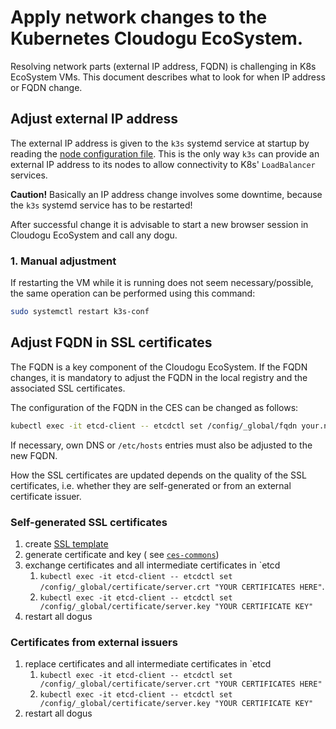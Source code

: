 # Apply network changes to the Kubernetes Cloudogu EcoSystem.

Resolving network parts (external IP address, FQDN) is challenging in K8s EcoSystem VMs. This document describes what to
look for when IP address or FQDN change.

## Adjust external IP address

The external IP address is given to the `k3s` systemd service at startup by reading
the [node configuration file](configuring_main_and_worker_nodes_en.md). This is the only way `k3s` can provide an
external IP address to its nodes to allow connectivity to K8s' `LoadBalancer` services.

**Caution!**
Basically an IP address change involves some downtime, because the `k3s` systemd service has to be restarted!

After successful change it is advisable to start a new browser session in Cloudogu EcoSystem and call any dogu.

### 1. Manual adjustment

If restarting the VM while it is running does not seem necessary/possible, the same operation can be performed using
this command:

```bash
sudo systemctl restart k3s-conf
```

## Adjust FQDN in SSL certificates

The FQDN is a key component of the Cloudogu EcoSystem. If the FQDN changes, it is mandatory to adjust the FQDN in the
local registry and the associated SSL certificates.

The configuration of the FQDN in the CES can be changed as follows:

```bash
kubectl exec -it etcd-client -- etcdctl set /config/_global/fqdn your.new.fqdn
```

If necessary, own DNS or `/etc/hosts` entries must also be adjusted to the new FQDN.

How the SSL certificates are updated depends on the quality of the SSL certificates, i.e. whether they are
self-generated or from an external certificate issuer.

### Self-generated SSL certificates

1. create [SSL template](https://github.com/cloudogu/ces-commons/blob/develop/deb/etc/ces/ssl.conf.tpl)
2. generate certificate and key (
   see [`ces-commons`](https://github.com/cloudogu/ces-commons/blob/develop/deb/usr/local/bin/ssl.sh))
3. exchange certificates and all intermediate certificates in `etcd
    1. `kubectl exec -it etcd-client -- etcdctl set /config/_global/certificate/server.crt "YOUR CERTIFICATES HERE"`.
    2. `kubectl exec -it etcd-client -- etcdctl set /config/_global/certificate/server.key "YOUR CERTIFICATE KEY"`
4. restart all dogus

### Certificates from external issuers

1. replace certificates and all intermediate certificates in `etcd
    1. `kubectl exec -it etcd-client -- etcdctl set /config/_global/certificate/server.crt "YOUR CERTIFICATES HERE"`
    2. `kubectl exec -it etcd-client -- etcdctl set /config/_global/certificate/server.key "YOUR CERTIFICATE KEY"`
2. restart all dogus
